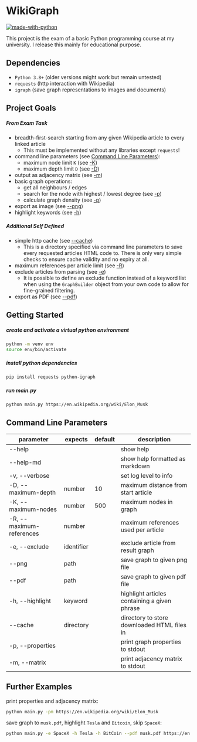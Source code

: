 # WikiGraph
[![made-with-python](https://img.shields.io/badge/Made%20with-Python-3c80ba.svg)](https://www.python.org/)

This project is the exam of a basic Python programming course at my university.
I release this mainly for educational purpose.


## Dependencies
- `Python 3.8+` (older versions might work but remain untested)
- `requests` (http interaction with Wikipedia)
- `igraph` (save graph representations to images and documents)


## Project Goals
##### From Exam Task
- breadth-first-search starting from any given Wikipedia article to every
  linked article
  - This must be implemented without any libraries except `requests`!
- command line parameters (see [Command Line Parameters](#command-line-parameters)):
  - maximum node limit `K` (see [-K](#command-line-parameters))
  - maximum depth limit `D` (see [-D](#command-line-parameters))
- output as adjacency matrix (see [-m](#command-line-parameters))
- basic graph operations:
  - get all neighbours / edges
  - search for the node with highest / lowest degree (see [-p](#command-line-parameters))
  - calculate graph density (see [-p](#command-line-parameters))
- export as image (see [--png](#command-line-parameters))
- highlight keywords (see [-h](#command-line-parameters))

##### Additional Self Defined
- simple http cache (see [--cache](#command-line-parameters))
  - This is a directory specified via command line parameters to save every
    requested articles HTML code to. There is only very simple checks to ensure
    cache validity and no expiry at all.
- maximum references per article limit (see [-R](#command-line-parameters))
- exclude articles from parsing (see [-e](#command-line-parameters))
  - It is possible to define an exclude function instead of a keyword list
    when using the `GraphBuilder` object from your own code to allow for
    fine-grained filtering.
- export as PDF (see [--pdf](#command-line-parameters))


## Getting Started
##### create and activate a virtual python environment
```bash
python -m venv env
source env/bin/activate
```

##### install python dependencies
```bash
pip install requests python-igraph
```

##### run main.py
```bash
python main.py https://en.wikipedia.org/wiki/Elon_Musk
```


## Command Line Parameters
parameter                | expects    | default | description
------------------------ | ---------- | ------- | --------------------------------------------
--help                   |            |         | show help
--help-md                |            |         | show help formatted as markdown
-v, --verbose            |            |         | set log level to info
-D, --maximum-depth      | number     | 10      | maximum distance from start article
-K, --maximum-nodes      | number     | 500     | maximum nodes in graph
-R, --maximum-references | number     |         | maximum references used per article
-e, --exclude            | identifier |         | exclude article from result graph
--png                    | path       |         | save graph to given png file
--pdf                    | path       |         | save graph to given pdf file
-h, --highlight          | keyword    |         | highlight articles containing a given phrase
--cache                  | directory  |         | directory to store downloaded HTML files in
-p, --properties         |            |         | print graph properties to stdout
-m, --matrix             |            |         | print adjacency matrix to stdout


## Further Examples
print properties and adjacency matrix:
```bash
python main.py -pm https://en.wikipedia.org/wiki/Elon_Musk
```

save graph to `musk.pdf`, highlight `Tesla` and `Bitcoin`, skip `SpaceX`:
```bash
python main.py -e SpaceX -h Tesla -h BitCoin --pdf musk.pdf https://en.wikipedia.org/wiki/Elon_Musk
```
